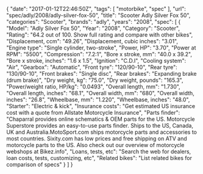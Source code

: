 {
    "date": "2017-01-12T22:46:50Z",
    "tags": [
        "motorbike",
        "spec"
    ],
    "url": "spec\/adly\/2008\/adly-silver-fox-50",
    "title": "Scooter Adly Silver Fox 50",
    "categories": "Scooter",
    "brands": "adly",
    "years": "2008",
    "spec": [
        {
            "Model": "Adly Silver Fox 50",
            "Year": "2008",
            "Category": "Scooter",
            "Rating": "64.2 out of 100. Show full rating and compare with other bikes",
            "Displacement, ccm": "49.26",
            "Displacement, cubic inches": "3.01",
            "Engine type": "Single cylinder, two-stroke",
            "Power, HP": "3.70",
            "Power at RPM": "5500",
            "Compression": "7.2:1",
            "Bore x stroke, mm": "40.0 x 39.2",
            "Bore x stroke, inches": "1.6 x 1.5",
            "Ignition": "C.D.I",
            "Cooling system": "Air",
            "Gearbox": "Automatic",
            "Front tyre": "120\/90-10",
            "Rear tyre": "130\/90-10",
            "Front brakes": "Single disc",
            "Rear brakes": "Expanding brake (drum brake)",
            "Dry weight, kg": "75.0",
            "Dry weight, pounds": "165.3",
            "Power\/weight ratio, HP\/kg": "0.0493",
            "Overall length, mm": "1.730",
            "Overall length, inches": "68.1",
            "Overall width, mm": "680",
            "Overall width, inches": "26.8",
            "Wheelbase, mm": "1.220",
            "Wheelbase, inches": "48.0",
            "Starter": "Electric & kick",
            "Insurance costs": "Get estimated US insurance cost with a quote from Allstate Motorcycle Insurance",
            "Parts finder": "Chaparral provides online schematics & OEM parts for the US.   Motorcycle Superstore provides an easy-to-use parts finder. Ships to the US, Canada, UK and Australia.MotoSport.com ships motorcycle parts and accessories to most countries.    Sixity.com has low prices and free shipping on ATV and motorcycle parts to the US. Also check out our overview of motorcycle webshops at Bikez.info",
            "Loans, tests, etc": "Search the web for dealers, loan costs, tests, customizing, etc",
            "Related bikes": "List related bikes for comparison of specs"
        }
    ]
}